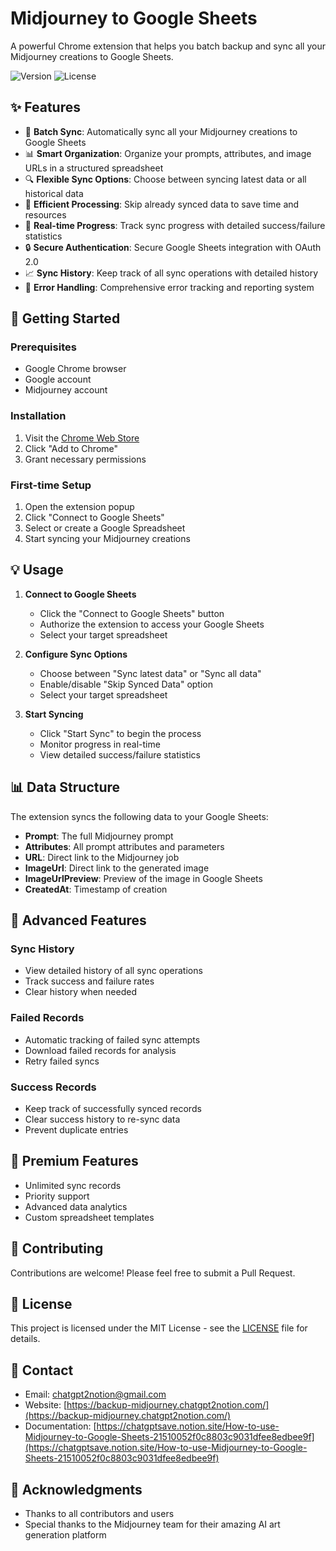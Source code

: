 # Midjourney to Google Sheets

A powerful Chrome extension that helps you batch backup and sync all your Midjourney creations to Google Sheets.

![Version](https://img.shields.io/badge/version-1.0.0-blue.svg)
![License](https://img.shields.io/badge/license-MIT-green.svg)

## ✨ Features

- 🔄 **Batch Sync**: Automatically sync all your Midjourney creations to Google Sheets
- 📊 **Smart Organization**: Organize your prompts, attributes, and image URLs in a structured spreadsheet
- 🔍 **Flexible Sync Options**: Choose between syncing latest data or all historical data
- 🚀 **Efficient Processing**: Skip already synced data to save time and resources
- 📱 **Real-time Progress**: Track sync progress with detailed success/failure statistics
- 🔒 **Secure Authentication**: Secure Google Sheets integration with OAuth 2.0
- 📈 **Sync History**: Keep track of all sync operations with detailed history
- 🎯 **Error Handling**: Comprehensive error tracking and reporting system

## 🚀 Getting Started

### Prerequisites

- Google Chrome browser
- Google account
- Midjourney account

### Installation

1. Visit the [Chrome Web Store](https://chrome.google.com/webstore/detail/mbljdedcchfjapdgpjbncoboglgiggbh)
2. Click "Add to Chrome"
3. Grant necessary permissions

### First-time Setup

1. Open the extension popup
2. Click "Connect to Google Sheets"
3. Select or create a Google Spreadsheet
4. Start syncing your Midjourney creations

## 💡 Usage

1. **Connect to Google Sheets**
   - Click the "Connect to Google Sheets" button
   - Authorize the extension to access your Google Sheets
   - Select your target spreadsheet

2. **Configure Sync Options**
   - Choose between "Sync latest data" or "Sync all data"
   - Enable/disable "Skip Synced Data" option
   - Select your target spreadsheet

3. **Start Syncing**
   - Click "Start Sync" to begin the process
   - Monitor progress in real-time
   - View detailed success/failure statistics

## 📊 Data Structure

The extension syncs the following data to your Google Sheets:

- **Prompt**: The full Midjourney prompt
- **Attributes**: All prompt attributes and parameters
- **URL**: Direct link to the Midjourney job
- **ImageUrl**: Direct link to the generated image
- **ImageUrlPreview**: Preview of the image in Google Sheets
- **CreatedAt**: Timestamp of creation

## 🔧 Advanced Features

### Sync History
- View detailed history of all sync operations
- Track success and failure rates
- Clear history when needed

### Failed Records
- Automatic tracking of failed sync attempts
- Download failed records for analysis
- Retry failed syncs

### Success Records
- Keep track of successfully synced records
- Clear success history to re-sync data
- Prevent duplicate entries

## 💎 Premium Features

- Unlimited sync records
- Priority support
- Advanced data analytics
- Custom spreadsheet templates

## 🤝 Contributing

Contributions are welcome! Please feel free to submit a Pull Request.

## 📝 License

This project is licensed under the MIT License - see the [LICENSE](LICENSE) file for details.

## 📧 Contact

- Email: chatgpt2notion@gmail.com
- Website: [https://backup-midjourney.chatgpt2notion.com/](https://backup-midjourney.chatgpt2notion.com/)
- Documentation: [https://chatgptsave.notion.site/How-to-use-Midjourney-to-Google-Sheets-21510052f0c8803c9031dfee8edbee9f](https://chatgptsave.notion.site/How-to-use-Midjourney-to-Google-Sheets-21510052f0c8803c9031dfee8edbee9f)

## 🙏 Acknowledgments

- Thanks to all contributors and users
- Special thanks to the Midjourney team for their amazing AI art generation platform
